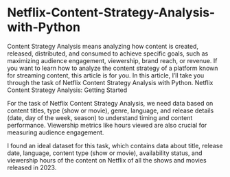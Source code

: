 # Netflix-Content-Strategy-Analysis-with-Python
Content Strategy Analysis means analyzing how content is created, released, distributed, and consumed to achieve specific goals, such as maximizing audience engagement, viewership, brand reach, or revenue. If you want to learn how to analyze the content strategy of a platform known for streaming content, this article is for you. In this article, I’ll take you through the task of Netflix Content Strategy Analysis with Python.
Netflix Content Strategy Analysis: Getting Started

For the task of Netflix Content Strategy Analysis, we need data based on content titles, type (show or movie), genre, language, and release details (date, day of the week, season) to understand timing and content performance. Viewership metrics like hours viewed are also crucial for measuring audience engagement.

I found an ideal dataset for this task, which contains data about title, release date, language, content type (show or movie), availability status, and viewership hours of the content on Netflix of all the shows and movies released in 2023.
